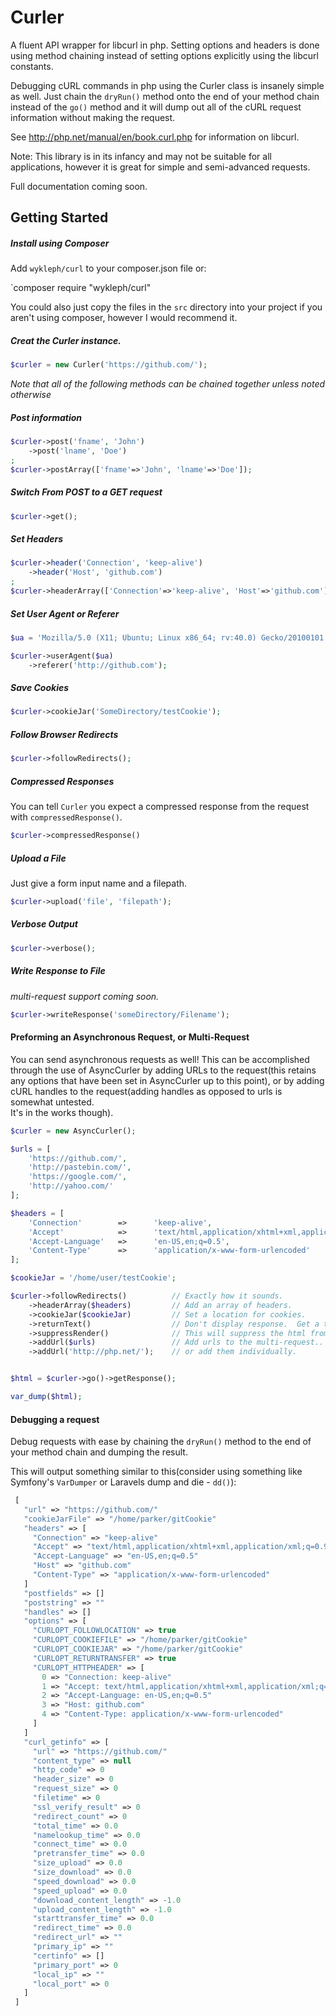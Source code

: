 # Curler

A fluent API wrapper for libcurl in php.  Setting options and headers is done using
method chaining instead of setting options explicitly using the libcurl constants.

Debugging cURL commands in php using the Curler class is insanely simple as well.
Just chain the `dryRun()` method onto the end of your method chain instead of
the `go()` method and it will dump out all of the cURL request information
without making the request.
 
See http://php.net/manual/en/book.curl.php for information on libcurl.

Note: This library is in its infancy and may not be suitable for all
applications, however it is great for simple and semi-advanced 
requests.

Full documentation coming soon.

## Getting Started

##### Install using Composer

Add `wykleph/curl` to your composer.json file or:

`composer require "wykleph/curl"

You could also just copy the files in the `src` directory into your project if you aren't using composer, however I would recommend it.

##### Creat the Curler instance.

```php
$curler = new Curler('https://github.com/');
```

_Note that all of the following methods can be chained together unless noted otherwise_

##### Post information

```php
$curler->post('fname', 'John')
    ->post('lname', 'Doe')
;
$curler->postArray(['fname'=>'John', 'lname'=>'Doe']);
```

##### Switch From POST to a GET request

```php
$curler->get();
```

##### Set Headers

```php
$curler->header('Connection', 'keep-alive')
    ->header('Host', 'github.com')
;
$curler->headerArray(['Connection'=>'keep-alive', 'Host'=>'github.com']);
```

##### Set User Agent or Referer

```php
$ua = 'Mozilla/5.0 (X11; Ubuntu; Linux x86_64; rv:40.0) Gecko/20100101 Firefox/40.0';

$curler->userAgent($ua)
    ->referer('http://github.com');
```

##### Save Cookies

```php
$curler->cookieJar('SomeDirectory/testCookie');
```

##### Follow Browser Redirects

```php
$curler->followRedirects();
```

##### Compressed Responses

You can tell `Curler` you expect a compressed response from the request with `compressedResponse()`.

```php
$curler->compressedResponse()
```

##### Upload a File

Just give a form input name and a filepath.

```php
$curler->upload('file', 'filepath');
```

##### Verbose Output

```php
$curler->verbose();
```

##### Write Response to File

_multi-request support coming soon._

```php
$curler->writeResponse('someDirectory/Filename');
```

#### Preforming an Asynchronous Request, or Multi-Request

You can send asynchronous requests as well!  This can be accomplished through the use of AsyncCurler by
adding URLs to the request(this retains any options that have been set in AsyncCurler up to this point),
or by adding cURL handles to the request(adding handles as opposed to urls is somewhat untested.  
It's in the works though).

```php
$curler = new AsyncCurler();

$urls = [
    'https://github.com/',
    'http://pastebin.com/',
    'https://google.com/',
    'http://yahoo.com/'
];

$headers = [
    'Connection'        =>      'keep-alive',
    'Accept'            =>      'text/html,application/xhtml+xml,application/xml;q=0.9,*/*;q=0.8',
    'Accept-Language'   =>      'en-US,en;q=0.5',
    'Content-Type'      =>      'application/x-www-form-urlencoded'
];

$cookieJar = '/home/user/testCookie';

$curler->followRedirects()          // Exactly how it sounds.
    ->headerArray($headers)         // Add an array of headers.
    ->cookieJar($cookieJar)         // Set a location for cookies.
    ->returnText()                  // Don't display response.  Get a text string.
    ->suppressRender()              // This will suppress the html from rendering if it is echoed.
    ->addUrl($urls)                 // Add urls to the multi-request..
    ->addUrl('http://php.net/');    // or add them individually.


$html = $curler->go()->getResponse();

var_dump($html);
 ```

#### Debugging a request
Debug requests with ease by chaining the `dryRun()` method to the end of your method chain and dumping the result.

This will output something similar to this(consider using something like Symfony's `VarDumper` or Laravels dump and die - `dd()`):

```php
 [
   "url" => "https://github.com/"
   "cookieJarFile" => "/home/parker/gitCookie"
   "headers" => [
     "Connection" => "keep-alive"
     "Accept" => "text/html,application/xhtml+xml,application/xml;q=0.9,*/*;q=0.8"
     "Accept-Language" => "en-US,en;q=0.5"
     "Host" => "github.com"
     "Content-Type" => "application/x-www-form-urlencoded"
   ]
   "postfields" => []
   "poststring" => ""
   "handles" => []
   "options" => [
     "CURLOPT_FOLLOWLOCATION" => true
     "CURLOPT_COOKIEFILE" => "/home/parker/gitCookie"
     "CURLOPT_COOKIEJAR" => "/home/parker/gitCookie"
     "CURLOPT_RETURNTRANSFER" => true
     "CURLOPT_HTTPHEADER" => [
       0 => "Connection: keep-alive"
       1 => "Accept: text/html,application/xhtml+xml,application/xml;q=0.9,*/*;q=0.8"
       2 => "Accept-Language: en-US,en;q=0.5"
       3 => "Host: github.com"
       4 => "Content-Type: application/x-www-form-urlencoded"
     ]
   ]
   "curl_getinfo" => [
     "url" => "https://github.com/"
     "content_type" => null
     "http_code" => 0
     "header_size" => 0
     "request_size" => 0
     "filetime" => 0
     "ssl_verify_result" => 0
     "redirect_count" => 0
     "total_time" => 0.0
     "namelookup_time" => 0.0
     "connect_time" => 0.0
     "pretransfer_time" => 0.0
     "size_upload" => 0.0
     "size_download" => 0.0
     "speed_download" => 0.0
     "speed_upload" => 0.0
     "download_content_length" => -1.0
     "upload_content_length" => -1.0
     "starttransfer_time" => 0.0
     "redirect_time" => 0.0
     "redirect_url" => ""
     "primary_ip" => ""
     "certinfo" => []
     "primary_port" => 0
     "local_ip" => ""
     "local_port" => 0
   ]
 ]
```
